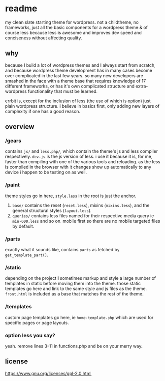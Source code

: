 # readme
my clean slate starting theme for wordpress. not a childtheme, no frameworks, 
just all the basic components for a wordpress theme & of course less because 
less is awesome and improves dev speed and conciseness without affecting 
quality.

## why
because I build a lot of wordpress themes and I always start from scratch,
and because wordpress theme development has in many cases become over complicated 
in the last few years. so many new developers are smashed in the face with a 
theme base that requires knowledge of 17 different frameworks, or has it's own 
complicated structure and extra-wordpress functionality that must be learned.

errbit is, except for the inclusion of less (the use of which is option) just plain
wordpress structure. i believe in basics first, only adding new layers of complexity 
if one has a good reason.

## overview

### /gears
contains `js/` and `less.php/`, which contain the theme's js and less compiler 
respectively. `dev.js` is the js version of less. i use it because it is, for 
me, faster than compiling with one of the various tools and reloading. as the 
less is compiled in the browser with it changes show up automatically to any 
device i happen to be testing on as well.

### /paint
theme styles go in here, `style.less` in the root is just the anchor. 
1. `base/` contains the reset (`reset.less`), mixins (`mixins.less`), and the 
general structural styles (`layout.less`).
1. `queries/` contains less files named for their respective media query ie 
`min-600.less` and so on. mobile first so there are no mobile targeted files 
by default.

### /parts
exactly what it sounds like, contains `parts` as fetched by `get_template_part()`.

### /static
depending on the project I sometimes markup and style a large number of templates 
in static before moving them into the theme. those static templates go here and 
link to the same style and js files as the theme. `front.html` is included as a 
base that matches the rest of the theme.

### /templates
custom page templates go here, ie `home-template.php` which are used for specific 
pages or page layouts.

### option less you say?
yeah. remove lines  3-11 in functions.php and be on your merry way.

## license
https://www.gnu.org/licenses/gpl-2.0.html
